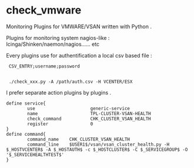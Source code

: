 # check_vmware
Monitoring Plugins for VMWARE/VSAN written with Python . 

Plugins for monitoring system nagios-like : Icinga/Shinken/naemon/nagios...... etc 

Every plugins use for authentification a local csv based file :

     CSV_ENTRY;username;password
     

     ./check_xxx.py -A /path/auth.csv -H VCENTER/ESX 
     
I prefer separate action plugins by plugins . 


    define service{
            use                     generic-service
            name                    TPL-CLUSTER-VSAN-HEALTH
            check_command           CHK_CLUSTER_VSAN_HEALTH
            register                0
    }
    define command{
            command_name    CHK_CLUSTER_VSAN_HEALTH
            command_line    $USER1$/vsan/vsan_cluster_health.py -H $_HOSTVCENTER$ -A $_HOSTAUTH$ -c $_HOSTCLUSTER$ -C $_SERVICEGROUP$ -O '$_SERVICEHEALTHTEST$'
    }

